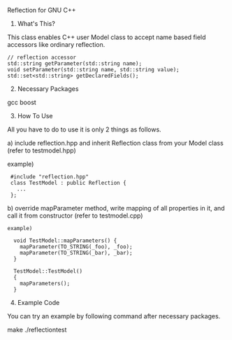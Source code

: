 Reflection for GNU C++


1. What's This?

  This class enables C++ user Model class to accept name based field accessors like ordinary reflection.

    // reflection accessor
    std::string getParameter(std::string name);
    void setParameter(std::string name, std::string value);
    std::set<std::string> getDeclaredFields();


2. Necessary Packages
  
  gcc
  boost


3. How To Use

  All you have to do to use it is only 2 things as follows.
  
  a) include reflection.hpp and inherit Reflection class from your Model class (refer to testmodel.hpp)
  
   example)
  
     #include "reflection.hpp"
     class TestModel : public Reflection {
       ...
     };
  
  b) override mapParameter method, write mapping of all properties in it,
     and call it from constructor (refer to testmodel.cpp)

    example)
      
      void TestModel::mapParameters() {
        mapParameter(TO_STRING(_foo), _foo);
        mapParameter(TO_STRING(_bar), _bar);
      }
  
      TestModel::TestModel()
      {
        mapParameters();
      }


4. Example Code

  You can try an example by following command after necessary packages.

  make
  ./reflectiontest 

